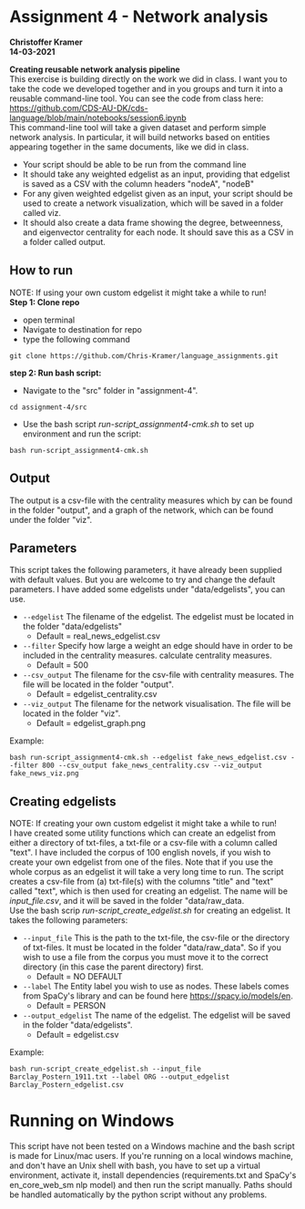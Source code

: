 # Assignment 4 - Network analysis
**Christoffer Kramer**  
**14-03-2021**  

**Creating reusable network analysis pipeline**  
This exercise is building directly on the work we did in class. I want you to take the code we developed together and in you groups and turn it into a reusable command-line tool. You can see the code from class here:  
https://github.com/CDS-AU-DK/cds-language/blob/main/notebooks/session6.ipynb  
This command-line tool will take a given dataset and perform simple network analysis. In particular, it will build networks based on entities appearing together in the same documents, like we did in class.  
- Your script should be able to be run from the command line  
- It should take any weighted edgelist as an input, providing that edgelist is saved as a CSV with the column headers "nodeA", "nodeB"  
- For any given weighted edgelist given as an input, your script should be used to create a network visualization, which will be saved in a folder called viz.  
- It should also create a data frame showing the degree, betweenness, and eigenvector centrality for each node. It should save this as a CSV in a folder called output.  

## How to run
NOTE: If using your own custom edgelist it might take a while to run!  
**Step 1: Clone repo**
- open terminal
- Navigate to destination for repo
- type the following command
 ```console
 git clone https://github.com/Chris-Kramer/language_assignments.git
 ```
**step 2: Run bash script:**
- Navigate to the "src" folder in "assignment-4".
```console
cd assignment-4/src
```  
- Use the bash script _run-script_assignment4-cmk.sh_ to set up environment and run the script:  
```console
bash run-script_assignment4-cmk.sh
```  

## Output
The output is a csv-file with the centrality measures which by can be found in the folder "output", and a graph of the network, which can be found under the folder "viz".

## Parameters
This script takes the following parameters, it have already been supplied with default values. But you are welcome to try and change the default parameters. I have added some edgelists under "data/edgelists", you can use. 

- `--edgelist` The filename of the edgelist. The edgelist must be located in the folder "data/edgelists"  
    - Default = real_news_edgelist.csv  
- `--filter` Specify how large a weight an edge should have in order to be included in the centrality measures. calculate centrality measures.  
    - Default = 500  
- `--csv_output` The filename for the csv-file with centrality measures. The file will be located in the folder "output".  
    - Default = edgelist_centrality.csv  
- `--viz_output` The filename for the network visualisation. The file will be located in the folder "viz".  
    - Default = edgelist_graph.png    

Example:  
```console
bash run-script_assignment4-cmk.sh --edgelist fake_news_edgelist.csv --filter 800 --csv_output fake_news_centrality.csv --viz_output fake_news_viz.png
```

## Creating edgelists
NOTE: If creating your own custom edgelist it might take a while to run!  
I have created some utility functions which can create an edgelist from either a directory of txt-files, a txt-file or a csv-file with a column called "text". I have included the corpus of 100 english novels, if you wish to create your own edgelist from one of the files. Note that if you use the whole corpus as an edgelist it will take a very long time to run. 
The script creates a csv-file from (a) txt-file(s) with the columns "title" and "text" called "text", which is then used for creating an edgelist. The name will be _input_file.csv_, and it will be saved in the folder "data/raw_data.  
Use the bash scrip _run-script_create_edgelist.sh_ for creating an edgelist. It takes the following parameters:  
- `--input_file` This is the path to the txt-file, the csv-file or the directory of txt-files. It must be located in the folder "data/raw_data". So if you wish to use a file from the corpus you must move it to the correct directory (in this case the parent directory) first.  
    - Default = NO DEFAULT    
- `--label` The Entity label you wish to use as nodes. These labels comes from SpaCy's library and can be found here https://spacy.io/models/en.  
    - Default = PERSON  
- `--output_edgelist` The name of the edgelist. The edgelist will be saved in the folder "data/edgelists".  
    - Default = edgelist.csv  
    
Example:  
```console
bash run-script_create_edgelist.sh --input_file Barclay_Postern_1911.txt --label ORG --output_edgelist Barclay_Postern_edgelist.csv
```

# Running on Windows
This script have not been tested on a Windows machine and the bash script is made for Linux/mac users. If you're running on a local windows machine, and don't have an Unix shell with bash, you have to set up a virtual environment, activate it, install dependencies (requirements.txt and SpaCy's en_core_web_sm nlp model) and then run the script manually. Paths should be handled automatically by the python script without any problems.